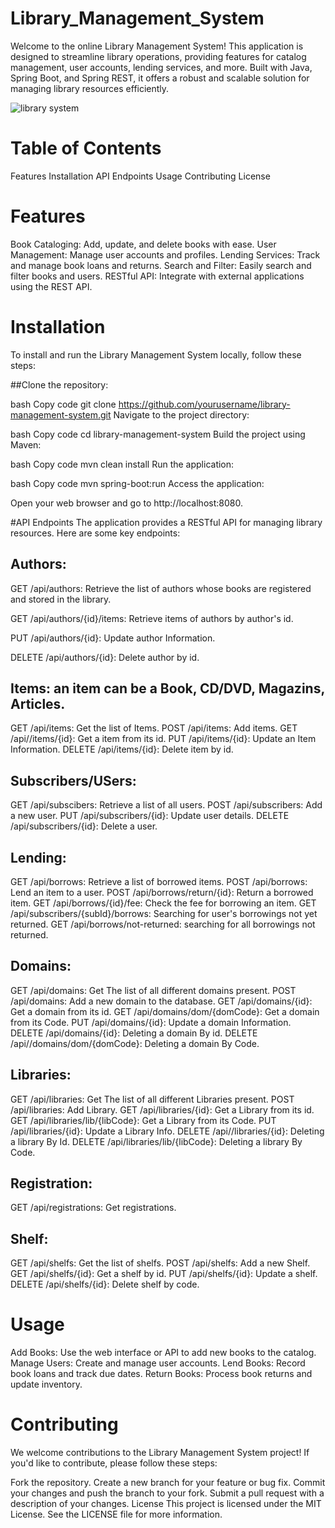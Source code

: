 # Library_Management_System
Welcome to the online Library Management System! This application is designed to streamline library operations, providing features for catalog management, user accounts, lending services, and more. Built with Java, Spring Boot, and Spring REST, it offers a robust and scalable solution for managing library resources efficiently.

![library system](https://github.com/user-attachments/assets/fb9d3b17-7ede-41ed-ab92-cc1e2e7f2b3f)

# Table of Contents
Features
Installation
API Endpoints
Usage
Contributing
License

# Features
Book Cataloging: Add, update, and delete books with ease.
User Management: Manage user accounts and profiles.
Lending Services: Track and manage book loans and returns.
Search and Filter: Easily search and filter books and users.
RESTful API: Integrate with external applications using the REST API.

# Installation
To install and run the Library Management System locally, follow these steps:

##Clone the repository:

bash
Copy code
git clone https://github.com/yourusername/library-management-system.git
Navigate to the project directory:

bash
Copy code
cd library-management-system
Build the project using Maven:

bash
Copy code
mvn clean install
Run the application:

bash
Copy code
mvn spring-boot:run
Access the application:

Open your web browser and go to http://localhost:8080.

#API Endpoints
The application provides a RESTful API for managing library resources. Here are some key endpoints:

## Authors:

GET /api/authors: Retrieve the list of authors whose books are registered and stored in the library.

GET /api/authors/{id}/items: Retrieve items of authors by author's id.

PUT /api/authors/{id}: Update author Information.

DELETE /api/authors/{id}: Delete author by id.

## Items: an item can be a Book, CD/DVD, Magazins, Articles.

GET /api/items: Get the list of Items.
POST /api/items: Add items.
GET /api//items/{id}: Get a item from its id.
PUT /api/items/{id}: Update an Item Information.
DELETE /api/items/{id}: Delete item by id.

## Subscribers/USers:

GET /api/subscibers: Retrieve a list of all users.
POST /api/subscribers: Add a new user.
PUT /api/subscribers/{id}: Update user details.
DELETE /api/subscribers/{id}: Delete a user.

## Lending:

GET /api/borrows: Retrieve a list of borrowed items.
POST /api/borrows: Lend an item to a user.
POST /api/borrows/return/{id}: Return a borrowed item.
GET /api/borrows/{id}/fee: Check the fee for borrowing an item.
GET /api/subscribers/{subId}/borrows: Searching for user's borrowings not yet returned.
GET /api/borrows/not-returned: searching for all borrowings not returned.

## Domains:

GET /api/domains: Get The list of all different domains present.
POST /api/domains: Add a new domain to the database.
GET /api/domains/{id}: Get a domain from its id.
GET /api/domains/dom/{domCode}: Get a domain from its Code.
PUT /api/domains/{id}: Update a domain Information.
DELETE /api/domains/{id}: Deleting a domain By id.
DELETE /api//domains/dom/{domCode}: Deleting a domain By Code.

## Libraries:

GET /api/libraries: Get The list of all different Libraries present.
POST /api/libraries: Add Library.
GET /api/libraries/{id}:  Get a Library from its id.
GET /api/libraries/lib/{libCode}: Get a Library from its Code.
PUT /api/libraries/{id}: Update a Library Info.
DELETE /api//libraries/{id}: Deleting a library By Id.
DELETE /api/libraries/lib/{libCode}: Deleting a library By Code.

## Registration:

GET /api/registrations: Get registrations.

## Shelf:

GET /api/shelfs:  Get the list of shelfs.
POST /api/shelfs: Add a new Shelf.
GET /api/shelfs/{id}: Get a shelf by id.
PUT /api/shelfs/{id}: Update a shelf.
DELETE /api/shelfs/{id}: Delete shelf by code. 


# Usage
Add Books: Use the web interface or API to add new books to the catalog.
Manage Users: Create and manage user accounts.
Lend Books: Record book loans and track due dates.
Return Books: Process book returns and update inventory.

# Contributing
We welcome contributions to the Library Management System project! If you'd like to contribute, please follow these steps:

Fork the repository.
Create a new branch for your feature or bug fix.
Commit your changes and push the branch to your fork.
Submit a pull request with a description of your changes.
License
This project is licensed under the MIT License. See the LICENSE file for more information.
